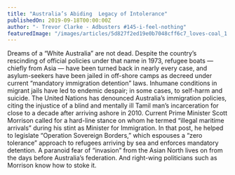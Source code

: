 ```yaml
---
title: "Australia’s Abiding  Legacy of Intolerance"
publishedOn: 2019-09-18T00:00:00Z
author: "- Trevor Clarke - Adbusters #145-i-feel-nothing"
featuredImage: "/images/articles/5d827f2ed19e0b7048cff6c7_loves-coal_1.jpg"
---
```


Dreams of a “White Australia” are not dead. 
Despite the country’s rescinding of official policies under that name in 1973, refugee boats — chiefly from Asia — have been turned back in nearly every case, and asylum-seekers have been jailed in off-shore camps as decreed under current “mandatory immigration detention” laws. Inhumane conditions in migrant jails have led to endemic despair; in some cases, to self-harm and suicide. The United Nations has denounced Australia’s immigration policies, citing the injustice of a blind and mentally ill Tamil man’s incarceration for close to a decade after arriving ashore in 2010. Current Prime Minister Scott Morrison called for a hard-line stance on whom he termed “illegal maritime arrivals” during his stint as Minister for Immigration. In that post, he helped to legislate “Operation Sovereign Borders,” which espouses a “zero tolerance” approach to refugees arriving by sea and enforces mandatory detention. A paranoid fear of “invasion” from the Asian North lives on from the days before Australia’s federation. And right-wing politicians such as Morrison know how to stoke it.

‍